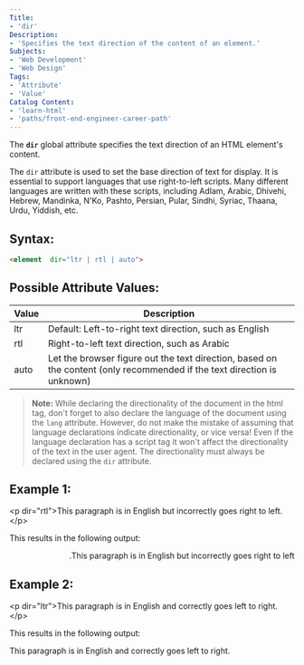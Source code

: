 ```yaml
---
Title:
- 'dir'
Description:
- 'Specifies the text direction of the content of an element.'
Subjects:
- 'Web Development'
- 'Web Design'
Tags:
- 'Attribute'
- 'Value'
Catalog Content:
- 'learn-html'
- 'paths/front-end-engineer-career-path'
---
```


The **`dir`** global attribute specifies the text direction of an HTML element's content.

The `dir` attribute is used to set the base direction of text for display. It is essential to support languages that use right-to-left scripts. Many different languages are written with these scripts, including Adlam, Arabic, Dhivehi, Hebrew, Mandinka, N'Ko, Pashto, Persian, Pular, Sindhi, Syriac, Thaana, Urdu, Yiddish, etc.  

## Syntax:

```html
<element  dir="ltr | rtl | auto">
```

## Possible Attribute Values: 

|Value |Description |
|--|--|
| ltr| Default: Left-to-right text direction, such as English|
|rtl |Right-to-left text direction, such as Arabic |
| auto| Let the browser figure out the text direction, based on the content (only recommended if the text direction is unknown)| 

>  **Note:** While declaring the directionality of the document in the html tag, don't forget to also declare the language of the document using the `lang` attribute. However, do not make the mistake of assuming that language declarations indicate directionality, or vice versa! Even if the language declaration has a script tag it won't affect the directionality of the text in the user agent. The directionality must always be declared using the `dir` attribute.

## Example 1:

\<p dir="rtl">This paragraph is in English but incorrectly goes right to left.\</p>

This results in the following output:

<p  dir="rtl">This paragraph is in English but incorrectly goes right to left.</p>

## Example 2:

\<p dir="ltr">This paragraph is in English and correctly goes left to right.\</p>

This results in the following output:

<p  dir="ltr">This paragraph is in English and correctly goes left to right.</p>